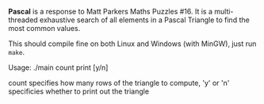 **Pascal** is a response to Matt Parkers Maths Puzzles #16.
It is a multi-threaded exhaustive search of all elements in a Pascal Triangle to find the most common values.

This should compile fine on both Linux and Windows (with MinGW), just run `make`.

Usage: ./main count print \[y/n\]

count specifies how many rows of the triangle to compute, 'y' or 'n' specificies whether to print out the triangle
